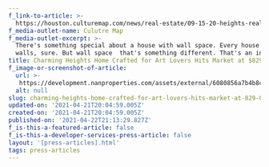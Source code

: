 ```yaml
---
f_link-to-article: >-
  https://houston.culturemap.com/news/real-estate/09-15-20-heights-real-estate-home-for-sale-419-oxford-street-nan-company/?utm_source=daily-digest&utm_medium=email&utm_campaign=website#slide=2
f_media-outlet-name: Culutre Map
f_media-outlet-excerpt: >-
  There's something special about a house with wall space. Every house has
  walls, sure. But wall space  that's something different. That's an indicator
title: Charming Heights Home Crafted for Art Lovers Hits Market at $829,000
f_image-or-screenshot-of-article:
  url: >-
   https://development.nanproperties.com/assets/external/6080856a7b4b8c7f053ba6e7_screen_shot_2021-04-21_at_10.56.00_AM.png
  alt: null
slug: charming-heights-home-crafted-for-art-lovers-hits-market-at-829-000
updated-on: '2021-04-21T20:04:59.005Z'
created-on: '2021-04-21T20:04:59.005Z'
published-on: '2021-04-22T21:13:29.827Z'
f_is-this-a-featured-article: false
f_is-this-a-developer-services-press-article: false
layout: '[press-articles].html'
tags: press-articles
---
```




